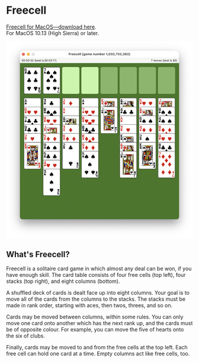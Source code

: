 # Freecell

[Freecell for MacOS—download here](https://github.com/thomasokken/freecell/releases).  
For MacOS 10.13 (High Sierra) or later.

![Screenshot of Freecell](screenshot.png)

## What's Freecell?

Freecell is a solitaire card game in which almost any deal can be won, if you have enough skill. The card table consists of four free cells (top left), four stacks (top right), and eight columns (bottom).

A shuffled deck of cards is dealt face up into eight columns. Your goal is to move all of the cards from the columns to the stacks. The stacks must be made in rank order, starting with aces, then twos, threes, and so on.

Cards may be moved between columns, within some rules. You can only move one card onto another which has the next rank up, and the cards must be of opposite colour. For example, you can move the five of hearts onto the six of clubs.

Finally, cards may be moved to and from the free cells at the top left. Each free cell can hold one card at a time. Empty columns act like free cells, too.
